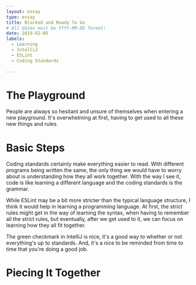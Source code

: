 ```yaml
---
layout: essay
type: essay
title: Blocked and Ready To Go
# All dates must be YYYY-MM-DD format!
date: 2019-02-05
labels:
  - Learning
  - IntelliJ
  - ESLint
  - Coding Standards
  
---
```


# The Playground

People are always so hesitant and unsure of themselves when entering a new playground. It's overwhelming at first, having to get used to all these new things and rules. 

# Basic Steps

Coding standards certainly make everything easier to read. With different programs being written the same, the only thing we would have to worry about is understanding how they all work together. With the way I see it, code is like learning a different language and the coding standards is the grammar. 

While ESLint may be a bit more stricter than the typical language structure, I think it would help in learning a programming language. At first, the strict rules might get in the way of learning the syntax, when having to remember all the strict rules, but eventually, after we get used to it, we can focus on learning how they all fit together. 

The green checkmark in IntelliJ is nice, it's a good way to whether or not everything's up to standards. And, it's a nice to be reminded from time to time that you're doing a good job. 

# Piecing It Together


